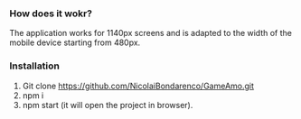 ### How does it wokr?
The application works for 1140px screens and is adapted to the width of the mobile device starting from 480px.

### Installation
1. Git clone https://github.com/NicolaiBondarenco/GameAmo.git
2. npm i
3. npm start (it will open the project in browser).
